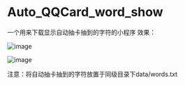 # Auto_QQCard_word_show
一个用来下载显示自动抽卡抽到的字符的小程序
效果：

![image](https://github.com/PinkYuDeer/Auto_QQCard_word_show/assets/83949453/90eef569-5db4-4f91-bca3-2d898ebb2ffa)

![image](https://github.com/PinkYuDeer/Auto_QQCard_word_show/assets/83949453/5896157f-5d9e-466a-b75b-ee2d772e0461)

注意：将自动抽卡抽到的字符放置于同级目录下data/words.txt
